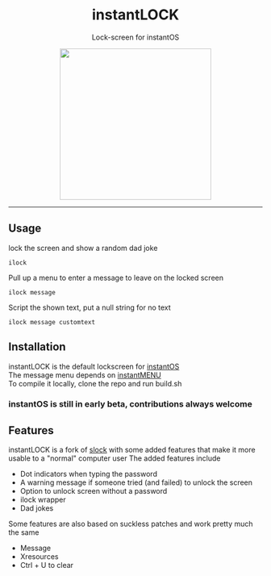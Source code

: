 <div align="center">
    <h1>instantLOCK</h1>
    <p>Lock-screen for instantOS</p>
    <img width="300" height="300" src="https://raw.githubusercontent.com/instantOS/instantLOGO/main/png/lock.png">
</div>

--------

## Usage
lock the screen and show a random dad joke
```
ilock
```

Pull up a menu to enter a message to leave on the locked screen
```
ilock message
```

Script the shown text, put a null string for no text
```
ilock message customtext
```


## Installation
instantLOCK is the default lockscreen for [instantOS](https://instantos.github.io)  
The message menu depends on [instantMENU](https://github.com/instantos/instantmenu)  
To compile it locally, clone the repo and run build.sh

### instantOS is still in early beta, contributions always welcome

## Features

instantLOCK is a fork of [slock](https://tools.suckless.org/slock/) with some added features that make it more usable to a "normal" computer user
The added features include

- Dot indicators when typing the password
- A warning message if someone tried (and failed) to unlock the screen
- Option to unlock screen without a password
- ilock wrapper
- Dad jokes

Some features are also based on suckless patches and work pretty much the same

- Message
- Xresources
- Ctrl + U to clear
